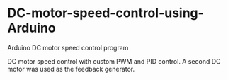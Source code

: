 # DC-motor-speed-control-using-Arduino
Arduino DC motor speed control program

DC motor speed control with custom PWM and PID control. A second DC motor was used as the feedback generator.
